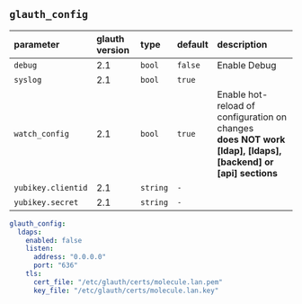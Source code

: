 
## `glauth_config`

| parameter          | glauth version | type     | default | description |
| :---               | :---           | :---     | :---    | :---        |
| `debug`            | 2.1            | `bool`   | `false` | Enable Debug |
| `syslog`           | 2.1            | `bool`   | `true`  |             |
| `watch_config`     | 2.1            | `bool`   | `true`  | Enable hot-reload of configuration on changes<br>**does NOT work [ldap], [ldaps], [backend] or [api] sections** |
| `yubikey.clientid` | 2.1            | `string` | `-`     |             |
| `yubikey.secret`   | 2.1            | `string` | `-`     |             |

```yaml
glauth_config:
  ldaps:
    enabled: false
    listen:
      address: "0.0.0.0"
      port: "636"
    tls:
      cert_file: "/etc/glauth/certs/molecule.lan.pem"
      key_file: "/etc/glauth/certs/molecule.lan.key"

``` 
